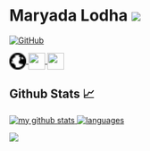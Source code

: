 

#  Maryada Lodha <img src="https://media.giphy.com/media/WUlplcMpOCEmTGBtBW/giphy.gif" width="30">

<p>
<a href="http://maryada6.github.io/">
<img alt="GitHub" src="https://img.shields.io/badge/dynamic/json?logo=github&label=GitHub+Followers&labelColor=282c34&color=181717&query=%24.data.totalSubs&url=https%3A%2F%2Fapi.spencerwoo.com%2Fsubstats%2F%3Fsource%3Dgithub%26queryKey%3Dmaryada6&longCache=true">
</a>
<p>

<!-- websites and link -->
<p>
<a href="http://maryada6.github.io/" target="blank">
<img align="center" src="https://raw.githubusercontent.com/iconic/open-iconic/master/svg/globe.svg"  height="30" width="30" />
</a>
<a href="https://linkedin.com/in/maryada-jain-a86285190/" target="blank">
<img align="center" src="https://cdn.jsdelivr.net/npm/simple-icons@3.0.1/icons/linkedin.svg"  height="30" width="30" />
</a>
<a href="https://github.com/maryada6" target="blank">
<img align="center" src="https://cdn.jsdelivr.net/npm/simple-icons@3.0.1/icons/github.svg"  height="30" width="30" />
</a>
</a>
</p>





## Github Stats 📈
<!-- status codes -->
<a href="http://maryada6.github.io/">
    <p>
    <img src="https://github-readme-stats.vercel.app/api?username=maryada6&show_icons=true&theme=tokyonight" alt="my github stats" width="420"/>&nbsp;<img src="https://github-readme-stats.vercel.app/api/top-langs/?username=maryada6&layout=compact&theme=tokyonight" alt="languages" height="165">
    </p>
</a>
<a href="http://maryada6.github.io/">
    <p>
        <img src="https://github-profile-trophy.vercel.app/?username=maryada6&column=7&theme=onedark"/>
    </p>
</a>

<!--
## Music 🎸 
<p>
    <img src="https://spotify-github-profile.vercel.app/api/view?uid=4ni6expuhfs7kg2y3up57glrd&cover_image=true"/>
</p> -->
